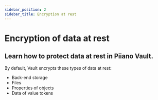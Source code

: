 ```yaml
---
sidebar_position: 2
sidebar_title: Encryption at rest
---
```


# Encryption of data at rest

## Learn how to protect data at rest in Piiano Vault.

 By default, Vault encrypts these types of data at rest:

* Back-end storage
* Files
* Properties of objects
* Data of value tokens